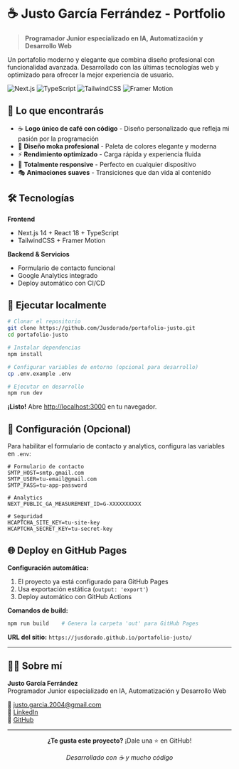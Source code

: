 # ☕ Justo García Ferrández - Portfolio

> **Programador Junior especializado en IA, Automatización y Desarrollo Web**

Un portafolio moderno y elegante que combina diseño profesional con funcionalidad avanzada. Desarrollado con las últimas tecnologías web y optimizado para ofrecer la mejor experiencia de usuario.

![Next.js](https://img.shields.io/badge/Next.js-14-black?style=for-the-badge&logo=next.js)
![TypeScript](https://img.shields.io/badge/TypeScript-blue?style=for-the-badge&logo=typescript)
![TailwindCSS](https://img.shields.io/badge/Tailwind-CSS-38B2AC?style=for-the-badge&logo=tailwind-css)
![Framer Motion](https://img.shields.io/badge/Framer-Motion-black?style=for-the-badge&logo=framer)

## 🎯 Lo que encontrarás

- ☕ **Logo único de café con código** - Diseño personalizado que refleja mi pasión por la programación
- 🎨 **Diseño moka profesional** - Paleta de colores elegante y moderna
- ⚡ **Rendimiento optimizado** - Carga rápida y experiencia fluida
- 📱 **Totalmente responsive** - Perfecto en cualquier dispositivo
- 🎭 **Animaciones suaves** - Transiciones que dan vida al contenido

## 🛠️ Tecnologías

**Frontend**
- Next.js 14 + React 18 + TypeScript
- TailwindCSS + Framer Motion

**Backend & Servicios**
- Formulario de contacto funcional
- Google Analytics integrado
- Deploy automático con CI/CD

## 🚀 Ejecutar localmente

```bash
# Clonar el repositorio
git clone https://github.com/Jusdorado/portafolio-justo.git
cd portafolio-justo

# Instalar dependencias
npm install

# Configurar variables de entorno (opcional para desarrollo)
cp .env.example .env

# Ejecutar en desarrollo
npm run dev
```

**¡Listo!** Abre [http://localhost:3000](http://localhost:3000) en tu navegador.

## 📧 Configuración (Opcional)

Para habilitar el formulario de contacto y analytics, configura las variables en `.env`:

```env
# Formulario de contacto
SMTP_HOST=smtp.gmail.com
SMTP_USER=tu-email@gmail.com
SMTP_PASS=tu-app-password

# Analytics
NEXT_PUBLIC_GA_MEASUREMENT_ID=G-XXXXXXXXXX

# Seguridad
HCAPTCHA_SITE_KEY=tu-site-key
HCAPTCHA_SECRET_KEY=tu-secret-key
```

## 🌐 Deploy en GitHub Pages

**Configuración automática:**
1. El proyecto ya está configurado para GitHub Pages
2. Usa exportación estática (`output: 'export'`)
3. Deploy automático con GitHub Actions

**Comandos de build:**
```bash
npm run build    # Genera la carpeta 'out' para GitHub Pages
```

**URL del sitio:** `https://jusdorado.github.io/portafolio-justo/`

---

## 👨‍💻 Sobre mí

**Justo García Ferrández**  
Programador Junior especializado en IA, Automatización y Desarrollo Web

📧 [justo.garcia.2004@gmail.com](mailto:justo.garcia.2004@gmail.com)  
💼 [LinkedIn](https://linkedin.com/in/justo-garcia-ferrandez)  
🐙 [GitHub](https://github.com/Jusdorado)

---

<div align="center">

**¿Te gusta este proyecto?** ¡Dale una ⭐ en GitHub!

*Desarrollado con ☕ y mucho código*

</div>
